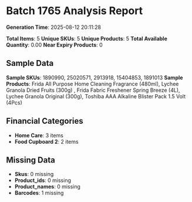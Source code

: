 # Batch 1765 Analysis Report

**Generation Time**: 2025-08-12 20:11:28

**Total Items**: 5
**Unique SKUs**: 5
**Unique Products**: 5
**Total Available Quantity**: 0.00
**Near Expiry Products**: 0

## Sample Data
**Sample SKUs**: 1890990, 25020571, 2913918, 15404853, 1891013
**Sample Products**: Frida All Purpose Home Cleaning Fragrance (480ml), Lychee Granola Dried Fruits (300g) , Frida Fabric Freshener Spring Breeze (4L), Lychee Granola Original (300g), Toshiba AAA Alkaline BIister Pack 1.5 Volt (4Pcs)

## Financial Categories
- **Home Care**: 3 items
- **Food Cupboard 2**: 2 items

## Missing Data
- **Skus**: 0 missing
- **Product_ids**: 0 missing
- **Product_names**: 0 missing
- **Barcodes**: 1 missing
